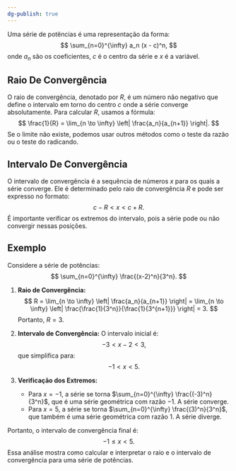 ```yaml
---
dg-publish: true
---
```


Uma série de potências é uma representação da forma:
$$
\sum_{n=0}^{\infty} a_n (x - c)^n,
$$
onde $a_n$ são os coeficientes, $c$ é o centro da série e $x$ é a variável.

## Raio De Convergência

O raio de convergência, denotado por $R$, é um número não negativo que define o intervalo em torno do centro $c$ onde a série converge absolutamente. Para calcular $R$, usamos a fórmula:
$$
\frac{1}{R} = \lim_{n \to \infty} \left| \frac{a_n}{a_{n+1}} \right|.
$$
Se o limite não existe, podemos usar outros métodos como o teste da razão ou o teste do radicando.

## Intervalo De Convergência

O intervalo de convergência é a sequência de números $x$ para os quais a série converge. Ele é determinado pelo raio de convergência $R$ e pode ser expresso no formato:
$$
c - R < x < c + R.
$$
É importante verificar os extremos do intervalo, pois a série pode ou não convergir nessas posições.

## Exemplo

Considere a série de potências:
$$
\sum_{n=0}^{\infty} \frac{(x-2)^n}{3^n}.
$$
1. **Raio de Convergência:**
$$
R = \lim_{n \to \infty} \left| \frac{a_n}{a_{n+1}} \right| = \lim_{n \to \infty} \left| \frac{\frac{1}{3^n}}{\frac{1}{3^{n+1}}} \right| = 3.
$$
   Portanto, $R = 3$.

2. **Intervalo de Convergência:**
   O intervalo inicial é:
$$
-3 < x - 2 < 3,
$$
   que simplifica para:
$$
-1 < x < 5.
$$
3. **Verificação dos Extremos:**
   - Para $x = -1$, a série se torna $\sum_{n=0}^{\infty} \frac{(-3)^n}{3^n}$, que é uma série geométrica com razão $-1$. A série converge.
   - Para $x = 5$, a série se torna $\sum_{n=0}^{\infty} \frac{(3)^n}{3^n}$, que também é uma série geométrica com razão $1$. A série diverge.

Portanto, o intervalo de convergência final é:
$$
-1 \leq x < 5.
$$
Essa análise mostra como calcular e interpretar o raio e o intervalo de convergência para uma série de potências.
